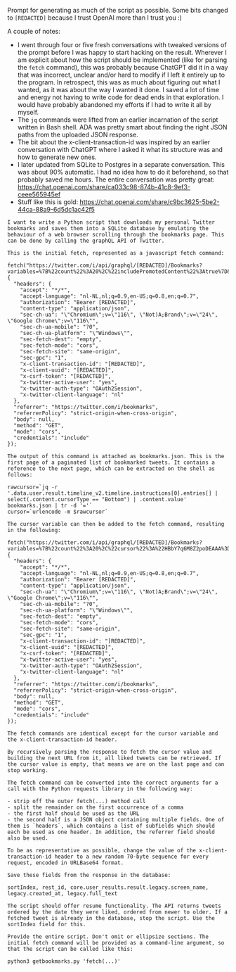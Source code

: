 Prompt for generating as much of the script as possible. Some bits changed to `[REDACTED]` because I trust OpenAI more than I trust you :) 

A couple of notes:

- I went through four or five fresh conversations with tweaked versions of the prompt before I was happy to start hacking on the result.  Wherever I am explicit about how the script should be implemented (like for parsing the `fetch` command), this was probably because ChatGPT did it in a way that was incorrect, unclear and/or hard to modify if I left it entirely up to the program. In retrospect, this was as much about figuring out what I wanted, as it was about the way I wanted it done. I saved a lot of time and energy not having to write code for dead ends in that exploration. I would have probably abandoned my efforts if I had to write it all by myself.
- The `jq` commands were lifted from an earlier incarnation of the script written in Bash shell. ADA was pretty smart about finding the right JSON paths from the uploaded JSON response.
- The bit about the x-client-transaction-id was inspired by an earlier conversation with ChatGPT where I asked it what its structure was and how to generate new ones.
- I later updated from SQLite to Postgres in a separate conversation. This was about 90% automatic. I had no idea how to do it beforehand, so that probably saved me hours. The entire conversation was pretty great: https://chat.openai.com/share/ca033c98-874b-41c8-9ef3-ceee565945ef
- Stuff like this is gold: https://chat.openai.com/share/c9bc3625-5be2-44ca-88a9-6d5dc1ac42f5


```
I want to write a Python script that downloads my personal Twitter bookmarks and saves them into a SQLite database by emulating the behaviour of a web browser scrolling through the bookmarks page. This can be done by calling the graphQL API of Twitter.

This is the initial fetch, represented as a javascript fetch command:

fetch("https://twitter.com/i/api/graphql/[REDACTED]/Bookmarks?variables=%7B%22count%22%3A20%2C%22includePromotedContent%22%3Atrue%7D&features=%7B%22graphql_timeline_v2_bookmark_timeline%22%3Atrue%2C%22rweb_lists_timeline_redesign_enabled%22%3Atrue%2C%22responsive_web_graphql_exclude_directive_enabled%22%3Atrue%2C%22verified_phone_label_enabled%22%3Afalse%2C%22creator_subscriptions_tweet_preview_api_enabled%22%3Atrue%2C%22responsive_web_graphql_timeline_navigation_enabled%22%3Atrue%2C%22responsive_web_graphql_skip_user_profile_image_extensions_enabled%22%3Afalse%2C%22tweetypie_unmention_optimization_enabled%22%3Atrue%2C%22responsive_web_edit_tweet_api_enabled%22%3Atrue%2C%22graphql_is_translatable_rweb_tweet_is_translatable_enabled%22%3Atrue%2C%22view_counts_everywhere_api_enabled%22%3Atrue%2C%22longform_notetweets_consumption_enabled%22%3Atrue%2C%22responsive_web_twitter_article_tweet_consumption_enabled%22%3Afalse%2C%22tweet_awards_web_tipping_enabled%22%3Afalse%2C%22freedom_of_speech_not_reach_fetch_enabled%22%3Atrue%2C%22standardized_nudges_misinfo%22%3Atrue%2C%22tweet_with_visibility_results_prefer_gql_limited_actions_policy_enabled%22%3Atrue%2C%22longform_notetweets_rich_text_read_enabled%22%3Atrue%2C%22longform_notetweets_inline_media_enabled%22%3Atrue%2C%22responsive_web_media_download_video_enabled%22%3Afalse%2C%22responsive_web_enhance_cards_enabled%22%3Afalse%7D", {
  "headers": {
    "accept": "*/*",
    "accept-language": "nl-NL,nl;q=0.9,en-US;q=0.8,en;q=0.7",
    "authorization": "Bearer [REDACTED]",
    "content-type": "application/json",
    "sec-ch-ua": "\"Chromium\";v=\"116\", \"Not)A;Brand\";v=\"24\", \"Google Chrome\";v=\"116\"",
    "sec-ch-ua-mobile": "?0",
    "sec-ch-ua-platform": "\"Windows\"",
    "sec-fetch-dest": "empty",
    "sec-fetch-mode": "cors",
    "sec-fetch-site": "same-origin",
    "sec-gpc": "1",
    "x-client-transaction-id": "[REDACTED]",
    "x-client-uuid": "[REDACTED]",
    "x-csrf-token": "[REDACTED]",
    "x-twitter-active-user": "yes",
    "x-twitter-auth-type": "OAuth2Session",
    "x-twitter-client-language": "nl"
  },
  "referrer": "https://twitter.com/i/bookmarks",
  "referrerPolicy": "strict-origin-when-cross-origin",
  "body": null,
  "method": "GET",
  "mode": "cors",
  "credentials": "include"
});

The output of this command is attached as bookmarks.json. This is the first page of a paginated list of bookmarked tweets. It contains a reference to the next page, which can be extracted on the shell as follows:

rawcursor=`jq -r '.data.user.result.timeline_v2.timeline.instructions[0].entries[] | select(.content.cursorType == "Bottom") | .content.value' bookmarks.json | tr -d '='`
cursor=`urlencode -m $rawcursor`

The cursor variable can then be added to the fetch command, resulting in the following:

fetch("https://twitter.com/i/api/graphql/[REDACTED]/Bookmarks?variables=%7B%22count%22%3A20%2C%22cursor%22%3A%22HBbY7q6M8Z2poDEAAA%3D%3D%22%2C%22includePromotedContent%22%3Atrue%7D&features=%7B%22graphql_timeline_v2_bookmark_timeline%22%3Atrue%2C%22rweb_lists_timeline_redesign_enabled%22%3Atrue%2C%22responsive_web_graphql_exclude_directive_enabled%22%3Atrue%2C%22verified_phone_label_enabled%22%3Afalse%2C%22creator_subscriptions_tweet_preview_api_enabled%22%3Atrue%2C%22responsive_web_graphql_timeline_navigation_enabled%22%3Atrue%2C%22responsive_web_graphql_skip_user_profile_image_extensions_enabled%22%3Afalse%2C%22tweetypie_unmention_optimization_enabled%22%3Atrue%2C%22responsive_web_edit_tweet_api_enabled%22%3Atrue%2C%22graphql_is_translatable_rweb_tweet_is_translatable_enabled%22%3Atrue%2C%22view_counts_everywhere_api_enabled%22%3Atrue%2C%22longform_notetweets_consumption_enabled%22%3Atrue%2C%22responsive_web_twitter_article_tweet_consumption_enabled%22%3Afalse%2C%22tweet_awards_web_tipping_enabled%22%3Afalse%2C%22freedom_of_speech_not_reach_fetch_enabled%22%3Atrue%2C%22standardized_nudges_misinfo%22%3Atrue%2C%22tweet_with_visibility_results_prefer_gql_limited_actions_policy_enabled%22%3Atrue%2C%22longform_notetweets_rich_text_read_enabled%22%3Atrue%2C%22longform_notetweets_inline_media_enabled%22%3Atrue%2C%22responsive_web_media_download_video_enabled%22%3Afalse%2C%22responsive_web_enhance_cards_enabled%22%3Afalse%7D", {
  "headers": {
    "accept": "*/*",
    "accept-language": "nl-NL,nl;q=0.9,en-US;q=0.8,en;q=0.7",
    "authorization": "Bearer [REDACTED]",
    "content-type": "application/json",
    "sec-ch-ua": "\"Chromium\";v=\"116\", \"Not)A;Brand\";v=\"24\", \"Google Chrome\";v=\"116\"",
    "sec-ch-ua-mobile": "?0",
    "sec-ch-ua-platform": "\"Windows\"",
    "sec-fetch-dest": "empty",
    "sec-fetch-mode": "cors",
    "sec-fetch-site": "same-origin",
    "sec-gpc": "1",
    "x-client-transaction-id": "[REDACTED]",
    "x-client-uuid": "[REDACTED]",
    "x-csrf-token": "[REDACTED]",
    "x-twitter-active-user": "yes",
    "x-twitter-auth-type": "OAuth2Session",
    "x-twitter-client-language": "nl"
  },
  "referrer": "https://twitter.com/i/bookmarks",
  "referrerPolicy": "strict-origin-when-cross-origin",
  "body": null,
  "method": "GET",
  "mode": "cors",
  "credentials": "include"
});

The fetch commands are identical except for the cursor variable and the x-client-transaction-id header.

By recursively parsing the response to fetch the cursor value and building the next URL from it, all liked tweets can be retrieved. If the cursor value is empty, that means we are on the last page and can stop working.

The fetch command can be converted into the correct arguments for a call with the Python requests library in the following way:

- strip off the outer fetch(...) method call
- split the remainder on the first occurrence of a comma
- the first half should be used as the URL
- the second half is a JSON object containing multiple fields. One of them is `headers`, which contains a list of subfields which should each be used as one header. In addition, the referrer field should also be used.

To be as representative as possible, change the value of the x-client-transaction-id header to a new random 70-byte sequence for every request, encoded in URLBase64 format.

Save these fields from the response in the database:

sortIndex, rest_id, core.user_results.result.legacy.screen_name, legacy.created_at, legacy.full_text

The script should offer resume functionality. The API returns tweets ordered by the date they were liked, ordered from newer to older. If a fetched tweet is already in the database, stop the script. Use the sortIndex field for this.

Provide the entire script. Don't omit or ellipsize sections. The initial fetch command will be provided as a command-line argument, so that the script can be called like this:

python3 getbookmarks.py 'fetch(...)'
```